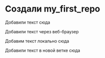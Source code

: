 ﻿# Создали my_first_repo

Добавили текст сюда

Добавили текст через веб-браузер

Добавим текст локально сюда

Добавили текст в новой ветке сюда